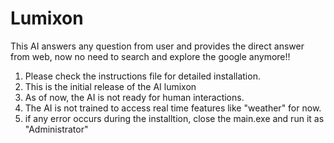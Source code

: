 # Lumixon
This AI answers any question from user and provides the direct answer from web, now no need to search and explore the google anymore!!

1. Please check the instructions file for detailed installation.
2. This is the initial release of the AI lumixon
3. As of now, the AI is not ready for human interactions.
4. The AI is not trained to access real time features like "weather" for now.
5. if any error occurs during the installtion, close the main.exe and run it as "Administrator" 
